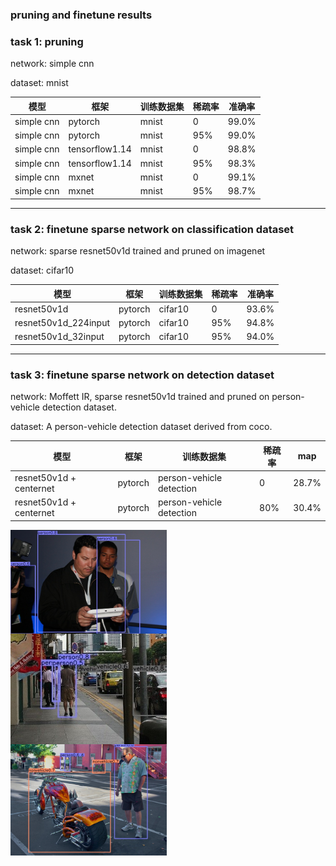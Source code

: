 ### pruning and finetune results 
### task 1: pruning
network: simple cnn

dataset: mnist

|模型|框架|训练数据集|稀疏率|准确率|
|-|-|-|-|-|
|simple cnn|pytorch|mnist|0|99.0%|
|simple cnn|pytorch|mnist|95%|99.0%|
|simple cnn|tensorflow1.14|mnist|0|98.8%|
|simple cnn|tensorflow1.14|mnist|95%|98.3%|
|simple cnn|mxnet|mnist|0|99.1%|
|simple cnn|mxnet|mnist|95%|98.7%|
---
### task 2: finetune sparse network on classification dataset 
network: sparse resnet50v1d trained and pruned on imagenet 

dataset: cifar10 

|模型|框架|训练数据集|稀疏率|准确率|
|-|-|-|-|-|
|resnet50v1d|pytorch|cifar10|0|93.6%|
|resnet50v1d_224input|pytorch|cifar10|95%|94.8%|
|resnet50v1d_32input|pytorch|cifar10|95%|94.0%|

---

### task 3: finetune sparse network on detection dataset 
network: Moffett IR, sparse resnet50v1d trained and pruned on person-vehicle detection dataset. 

dataset: A person-vehicle detection dataset derived from coco.

|模型|框架|训练数据集|稀疏率|map|
|-|-|-|-|-|
|resnet50v1d + centernet|pytorch|person-vehicle detection|0|28.7%|
|resnet50v1d + centernet|pytorch|person-vehicle detection|80%|30.4%|

<img src="examples/cocoSubset/inference_results/img1_sparse.jpg" width=250px alt="Markdown Monster icon" style="float: left; margin-right: 10px;" />
<img src="examples/cocoSubset/inference_results/img2_sparse.jpg" width=250px alt="Markdown Monster icon" style="float: left; margin-right: 10px;" />
<img src="examples/cocoSubset/inference_results/img3_sparse.jpg" width=250px alt="Markdown Monster icon" style="float: left; margin-right: 10px;" />
